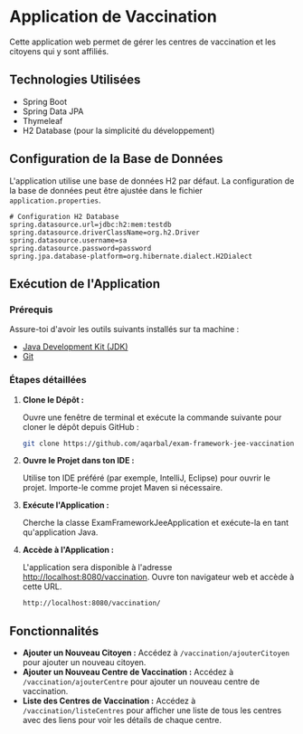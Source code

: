 # Application de Vaccination

Cette application web permet de gérer les centres de vaccination et les citoyens qui y sont affiliés.

## Technologies Utilisées

- Spring Boot
- Spring Data JPA
- Thymeleaf
- H2 Database (pour la simplicité du développement)

## Configuration de la Base de Données

L'application utilise une base de données H2 par défaut. La configuration de la base de données peut être ajustée dans le fichier `application.properties`.

```properties
# Configuration H2 Database
spring.datasource.url=jdbc:h2:mem:testdb
spring.datasource.driverClassName=org.h2.Driver
spring.datasource.username=sa
spring.datasource.password=password
spring.jpa.database-platform=org.hibernate.dialect.H2Dialect
```

## Exécution de l'Application

### Prérequis

Assure-toi d'avoir les outils suivants installés sur ta machine :

- [Java Development Kit (JDK)](https://www.oracle.com/java/technologies/javase-downloads.html)
- [Git](https://git-scm.com/downloads)

### Étapes détaillées

1. **Clone le Dépôt :**

   Ouvre une fenêtre de terminal et exécute la commande suivante pour cloner le dépôt depuis GitHub :

   ```bash
   git clone https://github.com/aqarbal/exam-framework-jee-vaccination-center-app.git
   ```

2. **Ouvre le Projet dans ton IDE :**

   Utilise ton IDE préféré (par exemple, IntelliJ, Eclipse) pour ouvrir le projet. Importe-le comme projet Maven si nécessaire.

3. **Exécute l'Application :**

   Cherche la classe ExamFrameworkJeeApplication et exécute-la en tant qu'application Java.

4. **Accède à l'Application :**

   L'application sera disponible à l'adresse [http://localhost:8080/vaccination](http://localhost:8080/). Ouvre ton navigateur web et accède à cette URL.

   ```plaintext
   http://localhost:8080/vaccination/
   ```
   
## Fonctionnalités

- **Ajouter un Nouveau Citoyen :** Accédez à `/vaccination/ajouterCitoyen` pour ajouter un nouveau citoyen.
- **Ajouter un Nouveau Centre de Vaccination :** Accédez à `/vaccination/ajouterCentre` pour ajouter un nouveau centre de vaccination.
- **Liste des Centres de Vaccination :** Accédez à `/vaccination/listeCentres` pour afficher une liste de tous les centres avec des liens pour voir les détails de chaque centre.


